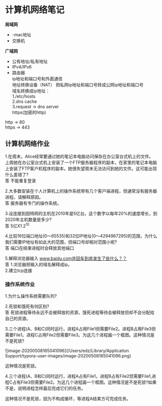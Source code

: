 # 计算机网络笔记
**局域网**<br>
- -mac地址<br>
- 交换机  
  

**广域网**<br>
- 公有地址/私有地址  
- IPv4/IPv6  
- 路由器  
ip地址和端口号和外面通信  
地址转换设备（NAT） 把私网ip地址和端口号转成公网ip地址和端口号  
域名转换成ip地址：  
1./etc/hosts  
2.dns cache  
3.request -> dns server  
https(加密的http)  

http -> 80  
https -> 443  
## 计算机网络作业  
1.在周末，Alice经常要通过她的笔记本电脑访问保存在办公室台式机上的文件。上周她在办公室台式机上安装了一个FTP服务器程序的副本，在家里的笔记本电脑上安装了FTP客户机程序的副本。她很失望周末无法访问到她的文件。这可能出现什么差错了?  
答 不能重复登录

2.大多数安装在个人计算机上的操作系统带有几个客户端进程，但通常没有服务器进程，请解释原因。    
答 服务器有专门的操作系统。

3.设连接到因特网的主机在2010年是5亿台。这个数字以每年20%的速度增长，到2020年主机数量是多少?  
答 5亿X1.2<sup>10</sup>  

4.比较16位端口地址(0〜65535)和32位IP地址(0〜4294967295)的范围，为什么我们需要IP地址有如此大的范围，但端口号却相对范围小呢?     
答 端口在结束进程时会释放其他端口

5.解释浏览器输入 www.baidu.com并回车到底发生了些什么？？    
答 1.浏览器把输入的域名解释成ip。  
   2.建立tcp连接

### 操作系统作业  

1.为什么操作系统需要队列?  

2.死锁和饿死有何区别?    
答 死锁进程等待永远不会被释放的资源，饿死进程等待会被释放但却不会分配给自己的资源。

3.三个进程(A、B和C)同时运行，进程A占用File1但需要File2。进程B占用File3但需要File1。进程C占用File2但需要File3。为这几个进程画一个框图。这种情况是不是死锁?      

![image-20200508165041096](/Users/edz/Library/Application Support/typora-user-images/image-20200508165041096.png)  

这种情况是死锁。

4.三个进程(A、B和C)同时运行，进程A占有File1，进程B占有File2但需要File1,进程C占有File3但需要File2。为这几个进程画一个框图。这种情况是不是死锁?如果不是，说明进程怎样最后完成它们的任务。 

这种情况不是死锁，因为不构成循环，等进程A结束方可完成任务。
